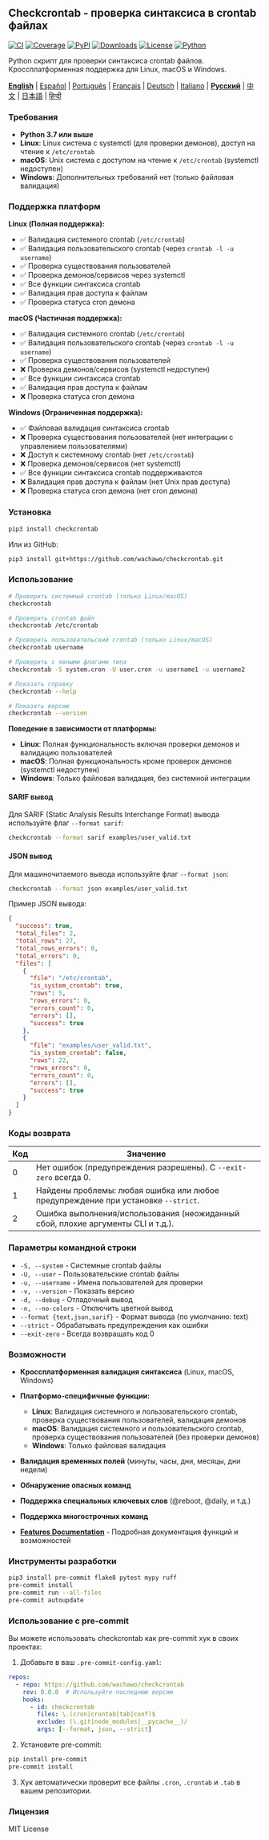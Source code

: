 ## Checkcrontab - проверка синтаксиса в crontab файлах

[![CI](https://github.com/wachawo/checkcrontab/actions/workflows/ci.yml/badge.svg)](https://github.com/wachawo/checkcrontab/actions/workflows/ci.yml)
[![Coverage](https://codecov.io/gh/wachawo/checkcrontab/branch/0.0.11/graph/badge.svg)](https://codecov.io/gh/wachawo/checkcrontab?branch=main)
[![PyPI](https://img.shields.io/pypi/v/checkcrontab.svg)](https://pypi.org/project/checkcrontab/)
[![Downloads](https://img.shields.io/pypi/dm/checkcrontab.svg)](https://pypi.org/project/checkcrontab/)
[![License](https://img.shields.io/badge/license-MIT-blue.svg)](https://github.com/wachawo/checkcrontab/blob/main/LICENSE)
[![Python](https://img.shields.io/pypi/pyversions/checkcrontab.svg)](https://pypi.org/project/checkcrontab/)

Python скрипт для проверки синтаксиса crontab файлов. Кроссплатформенная поддержка для Linux, macOS и Windows.

**[English](https://github.com/wachawo/checkcrontab/blob/main/README.md)** | [Español](https://github.com/wachawo/checkcrontab/blob/main/docs/README_ES.md) | [Português](https://github.com/wachawo/checkcrontab/blob/main/docs/README_PT.md) | [Français](https://github.com/wachawo/checkcrontab/blob/main/docs/README_FR.md) | [Deutsch](https://github.com/wachawo/checkcrontab/blob/main/docs/README_DE.md) | [Italiano](https://github.com/wachawo/checkcrontab/blob/main/docs/README_IT.md) | **[Русский](https://github.com/wachawo/checkcrontab/blob/main/docs/README_RU.md)** | [中文](https://github.com/wachawo/checkcrontab/blob/main/docs/README_ZH.md) | [日本語](https://github.com/wachawo/checkcrontab/blob/main/docs/README_JA.md) | [हिन्दी](https://github.com/wachawo/checkcrontab/blob/main/docs/README_HI.md)

### Требования

- **Python 3.7 или выше**
- **Linux**: Linux система с systemctl (для проверки демонов), доступ на чтение к `/etc/crontab`
- **macOS**: Unix система с доступом на чтение к `/etc/crontab` (systemctl недоступен)
- **Windows**: Дополнительных требований нет (только файловая валидация)

### Поддержка платформ

**Linux (Полная поддержка):**
- ✅ Валидация системного crontab (`/etc/crontab`)
- ✅ Валидация пользовательского crontab (через `crontab -l -u username`)
- ✅ Проверка существования пользователей
- ✅ Проверка демонов/сервисов через systemctl
- ✅ Все функции синтаксиса crontab
- ✅ Валидация прав доступа к файлам
- ✅ Проверка статуса cron демона

**macOS (Частичная поддержка):**
- ✅ Валидация системного crontab (`/etc/crontab`)
- ✅ Валидация пользовательского crontab (через `crontab -l -u username`)
- ✅ Проверка существования пользователей
- ❌ Проверка демонов/сервисов (systemctl недоступен)
- ✅ Все функции синтаксиса crontab
- ✅ Валидация прав доступа к файлам
- ❌ Проверка статуса cron демона

**Windows (Ограниченная поддержка):**
- ✅ Файловая валидация синтаксиса crontab
- ❌ Проверка существования пользователей (нет интеграции с управлением пользователями)
- ❌ Доступ к системному crontab (нет `/etc/crontab`)
- ❌ Проверка демонов/сервисов (нет systemctl)
- ✅ Все функции синтаксиса crontab поддерживаются
- ❌ Валидация прав доступа к файлам (нет Unix прав доступа)
- ❌ Проверка статуса cron демона (нет cron демона)

### Установка

```bash
pip3 install checkcrontab
```

Или из GitHub:

```bash
pip3 install git+https://github.com/wachawo/checkcrontab.git
```

### Использование

```bash
# Проверить системный crontab (только Linux/macOS)
checkcrontab

# Проверить crontab файл
checkcrontab /etc/crontab

# Проверить пользовательский crontab (только Linux/macOS)
checkcrontab username

# Проверить с явными флагами типа
checkcrontab -S system.cron -U user.cron -u username1 -u username2

# Показать справку
checkcrontab --help

# Показать версию
checkcrontab --version
```

**Поведение в зависимости от платформы:**
- **Linux**: Полная функциональность включая проверки демонов и валидацию пользователей
- **macOS**: Полная функциональность кроме проверок демонов (systemctl недоступен)
- **Windows**: Только файловая валидация, без системной интеграции


#### SARIF вывод
Для SARIF (Static Analysis Results Interchange Format) вывода используйте флаг `--format sarif`:

```bash
checkcrontab --format sarif examples/user_valid.txt
```

#### JSON вывод
Для машиночитаемого вывода используйте флаг `--format json`:

```bash
checkcrontab --format json examples/user_valid.txt
```

Пример JSON вывода:

```json
{
  "success": true,
  "total_files": 2,
  "total_rows": 27,
  "total_rows_errors": 0,
  "total_errors": 0,
  "files": [
    {
      "file": "/etc/crontab",
      "is_system_crontab": true,
      "rows": 5,
      "rows_errors": 0,
      "errors_count": 0,
      "errors": [],
      "success": true
    },
    {
      "file": "examples/user_valid.txt",
      "is_system_crontab": false,
      "rows": 22,
      "rows_errors": 0,
      "errors_count": 0,
      "errors": [],
      "success": true
    }
  ]
}
```

### Коды возврата

| Код | Значение |
|-----|----------|
| 0   | Нет ошибок (предупреждения разрешены). С `--exit-zero` всегда 0. |
| 1   | Найдены проблемы: любая ошибка или любое предупреждение при установке `--strict`. |
| 2   | Ошибка выполнения/использования (неожиданный сбой, плохие аргументы CLI и т.д.). |

### Параметры командной строки

- `-S, --system` - Системные crontab файлы
- `-U, --user` - Пользовательские crontab файлы
- `-u, --username` - Имена пользователей для проверки
- `-v, --version` - Показать версию
- `-d, --debug` - Отладочный вывод
- `-n, --no-colors` - Отключить цветной вывод
- `--format {text,json,sarif}` - Формат вывода (по умолчанию: text)
- `--strict` - Обрабатывать предупреждения как ошибки
- `--exit-zero` - Всегда возвращать код 0


### Возможности

- **Кроссплатформенная валидация синтаксиса** (Linux, macOS, Windows)
- **Платформо-специфичные функции:**
  - **Linux**: Валидация системного и пользовательского crontab, проверка существования пользователей, валидация демонов
  - **macOS**: Валидация системного и пользовательского crontab, проверка существования пользователей (без проверки демонов)
  - **Windows**: Только файловая валидация
- **Валидация временных полей** (минуты, часы, дни, месяцы, дни недели)
- **Обнаружение опасных команд**
- **Поддержка специальных ключевых слов** (@reboot, @daily, и т.д.)
- **Поддержка многострочных команд**

- **[Features Documentation](https://github.com/wachawo/checkcrontab/blob/main/docs/FEATURES.md)** - Подробная документация функций и возможностей

### Инструменты разработки

```bash
pip3 install pre-commit flake8 pytest mypy ruff
pre-commit install
pre-commit run --all-files
pre-commit autoupdate
```

### Использование с pre-commit

Вы можете использовать checkcrontab как pre-commit хук в своих проектах:

1. Добавьте в ваш `.pre-commit-config.yaml`:

```yaml
repos:
  - repo: https://github.com/wachawo/checkcrontab
    rev: 0.0.8  # Используйте последнюю версию
    hooks:
      - id: checkcrontab
        files: \.(cron|crontab|tab|conf)$
        exclude: (\.git|node_modules|__pycache__)/
        args: [--format, json, --strict]
```

2. Установите pre-commit:

```bash
pip install pre-commit
pre-commit install
```

3. Хук автоматически проверит все файлы `.cron`, `.crontab` и `.tab` в вашем репозитории.

### Лицензия

MIT License
